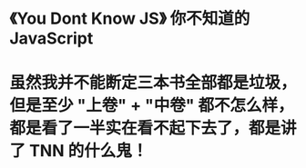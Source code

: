 # 《You Dont Know JS》 你不知道的 JavaScript
# 虽然我并不能断定三本书全部都是垃圾，但是至少 "上卷" + "中卷" 都不怎么样，都是看了一半实在看不起下去了，都是讲了 TNN 的什么鬼！
